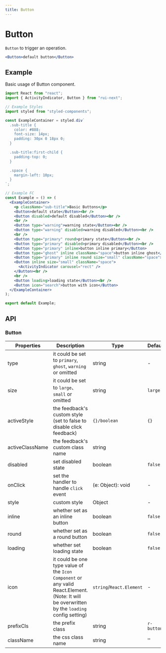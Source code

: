 ```yaml
---
title: Button
---
```


# Button

`Button` to trigger an operation.

```jsx
<Button>default button</Button>
```

## Example

Basic usage of Button component.

```jsx live=local
import React from "react";
import { ActivityIndicator, Button } from "rui-next";

// Example Styles
import styled from "styled-components";

const ExampleContainer = styled.div`
  .sub-title {
    color: #888;
    font-size: 14px;
    padding: 30px 0 18px 0;
  }

  .sub-title:first-child {
    padding-top: 0;
  }

  .space {
    margin-left: 10px;
  }
`;

// Example FC
const Example = () => (
  <ExampleContainer>
    <p className="sub-title">Basic Buttons</p>
    <Button>default state</Button><br />
    <Button disabled>default disabled</Button><br />
    <br />
    <Button type="warning">warning state</Button><br />
    <Button type="warning" disabled>warning disabled</Button><br />
    <br />
    <Button type="primary" round>primary state</Button><br />
    <Button type="primary" disabled>primary disabled</Button><br />
    <Button type="primary" inline>button inline primary</Button>
    <Button type="ghost" inline className="space">button inline ghost</Button>
    <Button type="primary" inline round size="small" className="space">inline primary small button</Button>
    <Button inline size="small" className="space">
      <ActivityIndicator carousel="rect" />
    </Button><br />
    <br />
    <Button loading>loading state</Button><br />
    <Button icon="search">button with icon</Button>
  </ExampleContainer>
);

export default Example;
```

## API

### Button

Properties | Description | Type | Default
-----------|------------|------|--------
| type | it could be set to `primary`, `ghost`, `warning` or omitted | string | - |
| size | it could be set to `large`、`small` or omitted | string | `large`|
| activeStyle | the feedback's custom style (set to false to disable click feedback) | `{}/boolean` | `{}` |
| activeClassName | the feedback's custom class name | string |  |
| disabled | set disabled state | boolean | `false` |
| onClick | set the handler to handle `click` event | (e: Object): void | - |
| style | custom style | Object | - |
| inline | whether set as an inline button | boolean | `false` |
| round | whether set as a round button | boolean | `false` |
| loading	| whether set loading state  | boolean | `false` |
| icon | it could be one type value of the `Icon Component` or any valid React.Element. (Note: It will be overwritten by the `loading` config setting) | `string`/`React.Element` | - |
| prefixCls | the prefix class | string | `r-button` |
| className | the css class name | string | '' |
